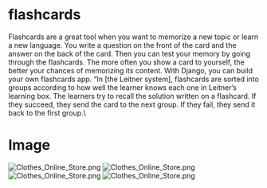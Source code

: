 # flashcards
Flashcards are a great tool when you want to memorize a new topic or learn a new language. 
You write a question on the front of the card and the answer on the back of the card. 
Then you can test your memory by going through the flashcards. The more often you show a card to yourself, 
the better your chances of memorizing its content. With Django, you can build your own flashcards app. 
“In [the Leitner system], flashcards are sorted into groups according to how well the learner
knows each one in Leitner’s learning box. The learners try to recall the solution written on a flashcard.
If they succeed, they send the card to the next group. If they fail, they send it back to the first group.\

# Image
![Clothes_Online_Store.png](https://hussamahalshawi.pythonanywhere.com/media/image_Project/flashcards.jpg)
![Clothes_Online_Store.png](https://hussamahalshawi.pythonanywhere.com/media/image_Project/flashcards_1.jpg)
![Clothes_Online_Store.png](https://hussamahalshawi.pythonanywhere.com/media/image_Project/flashcards_2.jpg)
![Clothes_Online_Store.png](https://hussamahalshawi.pythonanywhere.com/media/image_Project/flashcards_3.jpg)
